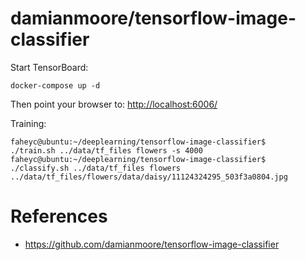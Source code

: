 
# damianmoore/tensorflow-image-classifier

Start TensorBoard:
```
docker-compose up -d
```
Then point your browser to:
<http://localhost:6006/>

Training:
```
faheyc@ubuntu:~/deeplearning/tensorflow-image-classifier$
./train.sh ../data/tf_files flowers -s 4000
faheyc@ubuntu:~/deeplearning/tensorflow-image-classifier$
./classify.sh ../data/tf_files flowers ../data/tf_files/flowers/data/daisy/11124324295_503f3a0804.jpg
```

# References

- <https://github.com/damianmoore/tensorflow-image-classifier>
